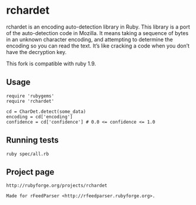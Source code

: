 rchardet
========

rchardet is an encoding auto-detection library in Ruby. This library is a port of the auto-detection code in Mozilla. It means taking a sequence of bytes in an unknown character encoding, and attempting to determine the encoding so you can read the text. It’s like cracking a code when you don’t have the decryption key.

This fork is compatible with ruby 1.9.

Usage
-----

    require 'rubygems'
    require 'rchardet'

    cd = CharDet.detect(some_data)
    encoding = cd['encoding']
    confidence = cd['confidence'] # 0.0 <= confidence <= 1.0

Running tests
-------------

    ruby spec/all.rb

Project page
------------

    http://rubyforge.org/projects/rchardet

    Made for rFeedParser <http://rfeedparser.rubyforge.org>.
